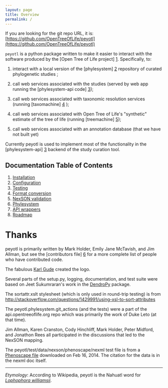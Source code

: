 ```yaml
---
layout: page
title: Overview
permalink: /
---
```

If you are looking for the git repo URL, it is: [https://github.com/OpenTreeOfLife/peyotl](https://github.com/OpenTreeOfLife/peyotl)


<code>peyotl</code> is a python package written to make it easier to
interact with the software produced by the [Open Tree of Life project] [1].
Specifically, to:

1. interact with a local version of the [phylesystem] [2] repository of curated phylogenetic studies ;

2. call web services associated with the studies (served by web app running the [phylesystem-api code] [3]);

3. call web services associated with taxonomic resolution services (running [taxomachine] [4] );

4. call web services associated with Open Tree of Life's "synthetic" estimate of the tree of life (running [treemachine] [5]);

5. call web services associated with an annotation database (that we have not built yet)

Currently peyotl is used to implement most of the functionality in the 
[phylesystem-api] [3] backend of the study curation tool.

## Documentation Table of Contents

  1. [Installation](./installation)
  2. [Configuration](./configuration)
  3. [Testing](./testing)
  4. [Format conversion](./format-conversion)
  6. [NexSON validation](./nexson-validation)
  6. [Phylesystem](./phylesystem)
  7. [API wrappers](./api-wrappers)
  8. [Roadmap](./roadmap)

# Thanks

peyotl is primarily written by Mark Holder, Emily Jane McTavish, and Jim Allman, 
but see the [contributors file] [6] for a more complete list
of people who have contributed code.

The fabulous <a href="http://karlgude.com/about/">Karl Gude</a> created the logo.

Several parts of the setup.py, logging, documentation, and test suite were 
based on Jeet Sukumraran's work in the [DendroPy](http://pythonhosted.org/DendroPy/) package.

The sortattr.xslt stylesheet (which is only used in round-trip testing) is from 
   http://stackoverflow.com/questions/1429991/using-xsl-to-sort-attributes

The peyotl.phylesystem.git_actions (and the tests) were a part of the api.opentreeoflife.org
    repo which was primarily the work of Duke Leto (at that time).

Jim Allman, Karen Cranston, Cody Hinchliff, Mark Holder, Peter Midford, and Jonathon Rees
all participated in the discussions that led to the NexSON mapping.

The peyotl/test/data/nexson/phenoscape/nexml test file is from a [Phenoscape file](https://raw.github.com/phenoscape/phenoscape-data/master/Curation%20Files/completed-phenex-files/Characiformes/Buckup_1998.xml
) downloaded on Feb 16, 2014.  The citation for the data is in the nexml doc itself.

****************

*Etymology*: According to Wikipedia, peyotl is the Nahuatl word for [*Lophophora williamsii*](http://en.wikipedia.org/wiki/Lophophora_williamsii).

[1]: http://blog.opentreeoflife.org/
[2]: https://github.com/OpenTreeOfLife/phylesystem
[3]: https://github.com/OpenTreeOfLife/api.opentreeoflife.org/
[4]: https://github.com/OpenTreeOfLife/taxomachine
[5]: https://github.com/OpenTreeOfLife/treemachine
[6]: https://raw.githubusercontent.com/OpenTreeOfLife/peyotl/master/CONTRIBUTORS.txt
